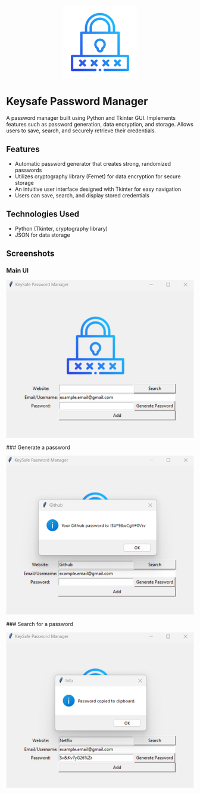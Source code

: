 <p align="center">
  <img src="logo.png" />
</p>

# Keysafe Password Manager
 A password manager built using Python and Tkinter GUI. Implements features such as password generation, data encryption, and storage. 
 Allows users to save, search, and securely retrieve their credentials.
 
## Features
- Automatic password generator that creates strong, randomized passwords
- Utilizes cryptography library (Fernet) for data encryption for secure storage
- An intuitive user interface designed with Tkinter for easy navigation
- Users can save, search, and display stored credentials

## Technologies Used
- Python (Tkinter, cryptography library)
- JSON for data storage

## Screenshots
### Main UI
<p align="center">
  <img src="Screenshot 2023-11-28 141920.png" />
</p>
### Generate a password
<p align="center">
  <img src="Screenshot 2023-11-28 142021.png" />
</p>
### Search for a password
<p align="center">
  <img src="Screenshot 2023-11-28 142054.png" />
</p>
